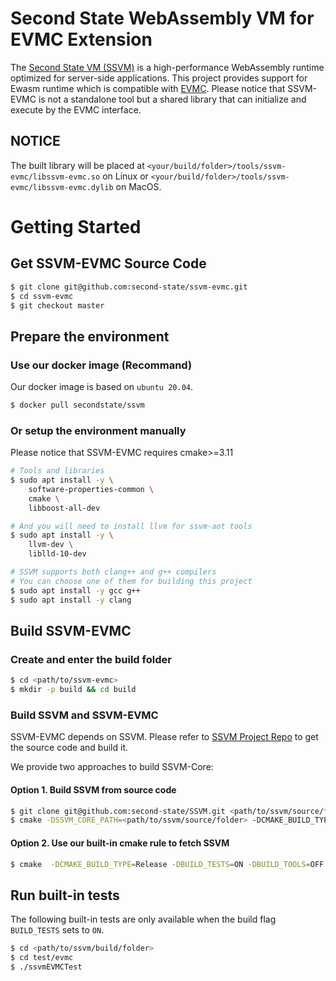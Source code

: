# Second State WebAssembly VM for EVMC Extension

The [Second State VM (SSVM)](https://github.com/second-state/ssvm) is a high-performance WebAssembly runtime optimized for server-side applications. This project provides support for Ewasm runtime which is compatible with [EVMC](https://github.com/ethereum/evmc). Please notice that SSVM-EVMC is not a standalone tool but a shared library that can initialize and execute by the EVMC interface.

## NOTICE

The built library will be placed at `<your/build/folder>/tools/ssvm-evmc/libssvm-evmc.so` on Linux or `<your/build/folder>/tools/ssvm-evmc/libssvm-evmc.dylib` on MacOS.

# Getting Started

## Get SSVM-EVMC Source Code

```bash
$ git clone git@github.com:second-state/ssvm-evmc.git
$ cd ssvm-evmc
$ git checkout master
```

## Prepare the environment


### Use our docker image (Recommand)

Our docker image is based on `ubuntu 20.04`.

```bash
$ docker pull secondstate/ssvm
```

### Or setup the environment manually

Please notice that SSVM-EVMC requires cmake>=3.11

```bash
# Tools and libraries
$ sudo apt install -y \
	software-properties-common \
	cmake \
	libboost-all-dev

# And you will need to install llvm for ssvm-aot tools
$ sudo apt install -y \
	llvm-dev \
	liblld-10-dev

# SSVM supports both clang++ and g++ compilers
# You can choose one of them for building this project
$ sudo apt install -y gcc g++
$ sudo apt install -y clang
```

## Build SSVM-EVMC

### Create and enter the build folder

```bash
$ cd <path/to/ssvm-evmc>
$ mkdir -p build && cd build
```

### Build SSVM and SSVM-EVMC

SSVM-EVMC depends on SSVM. Please refer to [SSVM Project Repo](https://github.com/second-state/SSVM) to get the source code and build it.

We provide two approaches to build SSVM-Core:

#### Option  1. Build SSVM from source code

```bash
$ git clone git@github.com:second-state/SSVM.git <path/to/ssvm/source/folder>
$ cmake -DSSVM_CORE_PATH=<path/to/ssvm/source/folder> -DCMAKE_BUILD_TYPE=Release -DBUILD_TESTS=ON -DBUILD_TOOLS=OFF -DSSVM_DISABLE_AOT_RUNTIME=ON .. && make
```

#### Option 2. Use our built-in cmake rule to fetch SSVM

```bash
$ cmake  -DCMAKE_BUILD_TYPE=Release -DBUILD_TESTS=ON -DBUILD_TOOLS=OFF -DSSVM_DISABLE_AOT_RUNTIME=ON .. && make
```

## Run built-in tests

The following built-in tests are only available when the build flag `BUILD_TESTS` sets to `ON`.

```bash
$ cd <path/to/ssvm/build/folder>
$ cd test/evmc
$ ./ssvmEVMCTest
```
